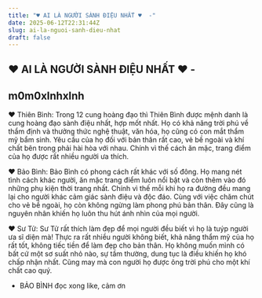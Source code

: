 ```yaml
---
title: "♥ AI LÀ NGƯỜI SÀNH ĐIỆU NHẤT ♥  -"
date: 2025-06-12T22:31:44Z
slug: ai-la-nguoi-sanh-dieu-nhat
draft: false
---
```


## ♥ AI LÀ NGƯỜI SÀNH ĐIỆU NHẤT ♥  -

## m0m0xInhxInh

♥ Thiên Bình: Trong 12 cung hoàng đạo thì Thiên Bình được mệnh danh là cung hoàng đạo sành điệu nhất, hợp mốt nhất. Họ có khả năng trời phú về thẩm định và thưởng thức nghệ thuật, văn hóa, họ cũng có con mắt thẩm mỹ bẩm sinh. Yêu cầu của họ đối với bản thân rất cao, vẻ bề ngoài và khí chất bên trong phải hài hòa với nhau. Chính vì thế cách ăn mặc, trang điểm của họ 
được rất nhiều người ưa thích.

♥ Bảo Bình: Bảo Bình có phong cách rất khác với số đông. Họ mang nét tình cách khác người, ăn mặc trang điểm luôn nổi bật và còn thêm vào đó những phụ kiện thời trang nhất. Chính vì thế mỗi khi họ ra đường đều mang lại cho người khác cảm giác sành điệu và độc đáo. Cùng với việc chăm chút cho vẻ bề ngoài, họ còn không ngừng làm phong phú bản thân. Đây cũng là nguyên nhân khiến họ luôn thu hút ánh nhìn của mọi người.

♥ Sư Tử: Sư Tử rất thích làm đẹp để mọi người đều biết vì họ là tuýp người ưa sĩ diện mà! Thực ra rất nhiều người không biết, khả năng thẩm mỹ của họ rất tốt, không tiếc tiền để làm đẹp cho bản thân. Họ không muốn mình có bất cứ một sơ suất nhỏ nào, sự tầm thường, dung tục là điều khiến họ khó chấp nhận nhất. Cũng may mà con người họ được ông trời phú cho một khí chất cao quý.
- BẢO BÌNH
đọc xong like, cảm ơn